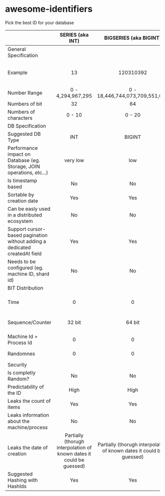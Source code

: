 # awesome-identifiers
Pick the best ID for your database

|                                                                            |                            SERIES (aka INT)                           |                         BIGSERIES (aka BIGINT)                        |     Snowflake ID    |      Sonyflake      |                                  CUID                                 |         nanoId        |                xid                |               ULID               |                UUIDv4                |                UUIDv1                |             LexicalUUID              |        Flake       |     ObjectId (Mongo)     | Ksuid |
|----------------------------------------------------------------------------|:---------------------------------------------------------------------:|:---------------------------------------------------------------------:|:-------------------:|:-------------------:|:---------------------------------------------------------------------:|:---------------------:|:---------------------------------:|:--------------------------------:|:------------------------------------:|:------------------------------------:|:------------------------------------:|:------------------:|:------------------------:|:-----:|
| General Specification                                                      |                                                                       |                                                                       |                     |                     |                                                                       |                       |                                   |                                  |                                      |                                      |                                      |                    |                          |       |
| Example                                                                    |                                   13                                  |                               120310392                               | 1584093427933380608 |                     |                       cjld2cjxh0000qzrmn831i7rn                       | V1StGXR8_Z5jdHi6B-myT |        9m4e2mr0ui3e8a215n4g       | 0123456789ABCDEFGHJKMNPQRSTVWXYZ | fa23bd22-a5ac-46c2-8a67-bda88ca3e6e4 | e6a21b7c-5c2f-11ed-9b6a-0242ac120002 | 00048df6-faef-2bb5-2772-4e30d6b86086 | 8HFaR8qWtRlGDHnO57 | 507f1f77bcf86cd799439011 |       |
| Number Range                                                               |                           0 - 4,294,967,295                           |                     0 - 18,446,744,073,709,551,615                    |          -          |          -          |                                   -                                   |           -           |                 -                 |                 -                |                   -                  |                   -                  |                   -                  |          -         |                          |       |
| Numbers of bit                                                             |                                   32                                  |                                   64                                  |          64         |          64         |                                  200                                  |        variable       |                 96                |                128               |                  128                 |                  128                 |                  128                 |         128        |                          |       |
| Numbers of characters                                                      |                                 0 - 10                                |                                 0 - 20                                |          19         |                     |                                   25                                  |        variable       |                 20                |                32                |                  36                  |                  36                  |                  36                  |                    |                          |       |
| DB Specification                                                           |                                                                       |                                                                       |                     |                     |                                                                       |                       |                                   |                                  |                                      |                                      |                                      |                    |                          |       |
| Suggested DB Type                                                          |                                  INT                                  |                                 BIGINT                                |        BIGINT       |        BIGINT       |                              VARCHAR(25)                              |       VARCHAR(X)      |            VARCHAR(20)            |            VARCHAR(32)           |                 UUID                 |                 UUID                 |                 UUID                 |                    |                          |       |
| Performance impact on Database (eg. Storage, JOIN operations, etc...)      |                                very low                               |                                  low                                  |         low         |         low         |                                  high                                 |        variable       |               medium              |               high               |                 high                 |                 high                 |                 high                 |        high        |                          |       |
| Is timestamp based                                                         |                                   No                                  |                                   No                                  |         Yes         |         Yes         |                                  Yes                                  |           No          |                                   |                                  |                                      |                  Yes                 |                  Yes                 |                    |                          |       |
| Sortable by creation date                                                  |                                  Yes                                  |                                  Yes                                  |         Yes         |         Yes         |                                  Yes                                  |           No          |                Yes                |                Yes               |                  No                  |                  No                  |                  Yes                 |                    |                          |       |
| Can be easly used in a distributed ecosystem                               |                                   No                                  |                                   No                                  |         Yes         |         Yes         |                                  Yes                                  |          Yes          |                Yes                |                Yes               |                  Yes                 |                  Yes                 |                  Yes                 |                    |                          |       |
| Support cursor-based pagination without adding a dedicated createdAt field |                                  Yes                                  |                                  Yes                                  |         Yes         |         Yes         |                                  Yes                                  |           No          |                Yes                |                Yes               |                  No                  |                  No                  |                  Yes                 |                    |                          |       |
| Needs to be configured (eg. machine ID, shard id)                          |                                   No                                  |                                   No                                  |         Yes         |         Yes         |                                   No                                  |           No          |                 No                |         Yes (machine ID)         |                  No                  |                  No                  |                                      |                    |                          |       |
| BIT Distribution                                                           |                                                                       |                                                                       |                     |                     |                                                                       |                       |                                   |                                  |                                      |                                      |                                      |                    |                          |       |
| Time                                                                       |                                   0                                   |                                   0                                   |  41 bit (msec res.) | 39 bit (10msec res) | 8 chars  (64 bit UTF8 ecoded, 41 bit real entropy, 1msec resolution)  |           0           |               32 bit              |              48 bit              |                   0                  |                60 bit                |                                      |                    |                          |       |
| Sequence/Counter                                                           |                                 32 bit                                |                                 64 bit                                |        12 bit       |        8 bit        |          4 digits  (32 bit UTF8 encoded, 10-11bit of entropy)         |           0           |     24 bit  (starting random)     |                 0                |                   0                  |          16 bit (clok seq.)          |                                      |                    |                          |       |
| Machine Id + Process Id                                                    |                                   0                                   |                                   0                                   |        10 bit       |        16 bit       |                    4 chars  (32 bit UTF8 encoded,                     |           0           | 40 bit  (24 machine + 16 process) |                 0                |                   0                  |         48 bit  (MAC Address)        |                                      |                    |                          |       |
| Randomnes                                                                  |                                   0                                   |                                   0                                   |          0          |          0          |                     8 chars (64 bit UTF8 encoded)                     |        variable       |                 0                 |              80 bit              |                122 bit               |                   0                  |                                      |                    |                          |       |
| Security                                                                   |                                                                       |                                                                       |                     |                     |                                                                       |                       |                                   |                                  |                                      |                                      |                                      |                    |                          |       |
| Is completly Random?                                                       |                                   No                                  |                                   No                                  |          No         |          No         |                                   No                                  |          Yes          |                 No                |                No                |                  Yes                 |                  No                  |                  No                  |                    |                          |       |
| Predictability of the ID                                                   |                                  High                                 |                                  High                                 |        Medium       |        Medium       |                                 Medium                                |          Low          |            Medium-High            |                Low               |                  Low                 |              Medium-High             |                                      |                    |                          |       |
| Leaks the count of items                                                   |                                  Yes                                  |                                  Yes                                  |      Partially      |      Partially      |                               Partially                               |           No          |                Yes?               |                No                |                  No                  |                  No                  |                  No                  |         No         |                          |       |
| Leaks information about the machine/process                                |                                   No                                  |                                   No                                  |         Yes         |         Yes         |                                  Yes                                  |           No          |                Yes                |                No                |                  No                  |                  Yes                 |                                      |                    |                          |       |
| Leaks the date of creation                                                 | Partially (thorugh interpolation of  known dates it could be guessed) | Partially (thorugh interpolation of  known dates it could be guessed) |         Yes         |         Yes         |                                  Yes                                  |           No          |                Yes                |                Yes               |                  No                  |                  Yes                 |                                      |                    |                          |       |
| Suggested Hashing with HashIds                                             |                                  Yes                                  |                                  Yes                                  |         Yes         |         Yes         |                                                                       |                       |                                   |                                  |                                      |                                      |                                      |                    |                          |       |
